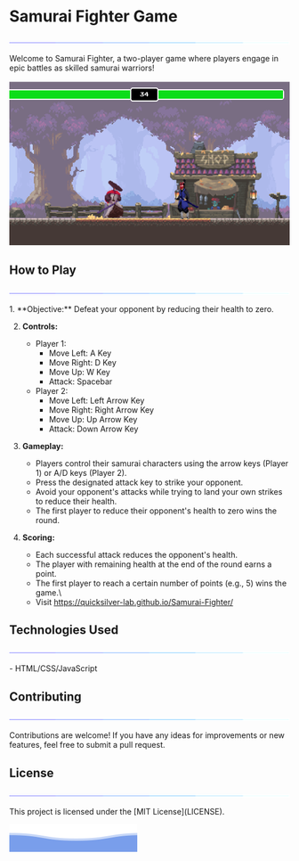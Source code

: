 # Samurai Fighter Game
<p align="center">
<img src="/assets/line.gif">             
</p>
Welcome to Samurai Fighter, a two-player game where players engage in epic battles as skilled samurai warriors!

![Samurai Fighter Game](samurai_fighter_game.png)

## How to Play
<p align="center">
<img src="/assets/line.gif">             
</p>
1. **Objective:** Defeat your opponent by reducing their health to zero.

2. **Controls:**
   - Player 1:
     - Move Left: A Key
     - Move Right: D Key
     - Move Up: W Key
     - Attack: Spacebar
   - Player 2:
     - Move Left: Left Arrow Key
     - Move Right: Right Arrow Key
     - Move Up: Up Arrow Key
     - Attack: Down Arrow Key
   
3. **Gameplay:**
   - Players control their samurai characters using the arrow keys (Player 1) or A/D keys (Player 2).
   - Press the designated attack key to strike your opponent.
   - Avoid your opponent's attacks while trying to land your own strikes to reduce their health.
   - The first player to reduce their opponent's health to zero wins the round.

4. **Scoring:**
   - Each successful attack reduces the opponent's health.
   - The player with remaining health at the end of the round earns a point.
   - The first player to reach a certain number of points (e.g., 5) wins the game.\
   - Visit https://quicksilver-lab.github.io/Samurai-Fighter/

## Technologies Used
<p align="center">
<img src="/assets/line.gif">             
</p>
- HTML/CSS/JavaScript

## Contributing
<p align="center">
<img src="/assets/line.gif">             
</p>
Contributions are welcome! If you have any ideas for improvements or new features, feel free to submit a pull request.

## License
<p align="center">
<img src="/assets/line.gif">             
</p>
This project is licensed under the [MIT License](LICENSE).

![QuickSilver](/assets/footer.svg)
